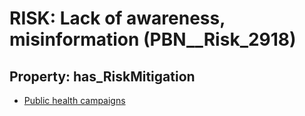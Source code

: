 # RISK: __Lack of awareness, misinformation__ (PBN__Risk_2918)

## Property: has_RiskMitigation

* [Public health campaigns](PBN__Mitigation_1091)

